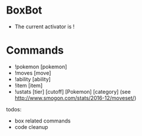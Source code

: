 # BoxBot
* The current activator is !

# Commands
* !pokemon [pokemon]
* !moves [move]
* !ability [ability]
* !item [item]
* !ustats [tier] [cutoff] [Pokemon] [category] (see http://www.smogon.com/stats/2016-12/moveset/)

todos:
* box related commands
* code cleanup
